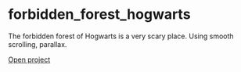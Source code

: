 # forbidden_forest_hogwarts
 The forbidden forest of Hogwarts is a very scary place. Using smooth scrolling, parallax.
<!---Пример кода-->
[Open project](https://mkotolevsky.github.io/forbidden_forest_hogwarts/)
